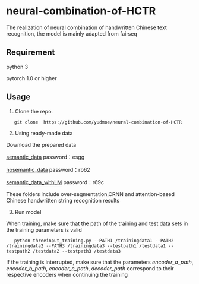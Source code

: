 # neural-combination-of-HCTR
The realization of neural combination of handwritten Chinese text recognition, the model is mainly adapted from fairseq

## Requirement

python 3

pytorch 1.0 or higher

## Usage
1. Clone the repo.
```
   git clone  https://github.com/yudmoe/neural-combination-of-HCTR
```
2. Using ready-made data

Download the prepared data

[semantic_data](https://pan.baidu.com/s/1euRCsvhbt65QEugCjMG_4w)   password：esgg

[nosemantic_data](https://pan.baidu.com/s/1EtFjEIoyfXH8BTRoJDP16g)   password：rb62

[semantic_data_withLM](https://pan.baidu.com/s/1PQarML-7mWFKGwDy_7ekcw)   password：r69c

These folders include over-segmentation,CRNN and attention-based Chinese handwritten string recognition results

3. Run model

When training, make sure that the path of the training and test data sets in the training parameters is valid

```
   python threeinput_training.py --PATH1 /trainingdata1 --PATH2 /trainingdata2 --PATH3 /trainingdata3 --testpath1 /testdata1 --testpath2 /testdata2 --testpath3 /testdata3
```

If the training is interrupted, make sure that the parameters *encoder_a_path*, *encoder_b_path*, *encoder_c_path*, *decoder_path* correspond to their respective encoders when continuing the training

